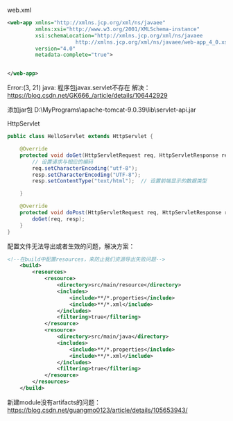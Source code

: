 web.xml
```xml
<web-app xmlns="http://xmlns.jcp.org/xml/ns/javaee"
         xmlns:xsi="http://www.w3.org/2001/XMLSchema-instance"
         xsi:schemaLocation="http://xmlns.jcp.org/xml/ns/javaee
                      http://xmlns.jcp.org/xml/ns/javaee/web-app_4_0.xsd"
         version="4.0"
         metadata-complete="true">


</web-app>
```

Error:(3, 21) java: 程序包javax.servlet不存在
    解决：https://blog.csdn.net/GK666_/article/details/106442929

添加jar包
D:\MyPrograms\apache-tomcat-9.0.39\lib\servlet-api.jar


HttpServlet
```java
public class HelloServlet extends HttpServlet {

    @Override
    protected void doGet(HttpServletRequest req, HttpServletResponse resp) throws ServletException, IOException {
        // 设置请求与相应的编码
        req.setCharacterEncoding("utf-8");
        resp.setCharacterEncoding("UTF-8");
        resp.setContentType("text/html");  // 设置前端显示的数据类型

    }

    @Override
    protected void doPost(HttpServletRequest req, HttpServletResponse resp) throws ServletException, IOException {
        doGet(req, resp);
    }
}
```

配置文件无法导出或者生效的问题，解决方案：
```xml
<!--在build中配置resources，来防止我们资源导出失败问题-->
    <build>
        <resources>
            <resource>
                <directory>src/main/resource</directory>
                <includes>
                    <include>**/*.properties</include>
                    <include>**/*.xml</include>
                </includes>
                <filtering>true</filtering>
            </resource>
            <resource>
                <directory>src/main/java</directory>
                <includes>
                    <include>**/*.properties</include>
                    <include>**/*.xml</include>
                </includes>
                <filtering>true</filtering>
            </resource>
        </resources>
    </build>
```

新建module没有artifacts的问题：https://blog.csdn.net/guangmo0123/article/details/105653943/


